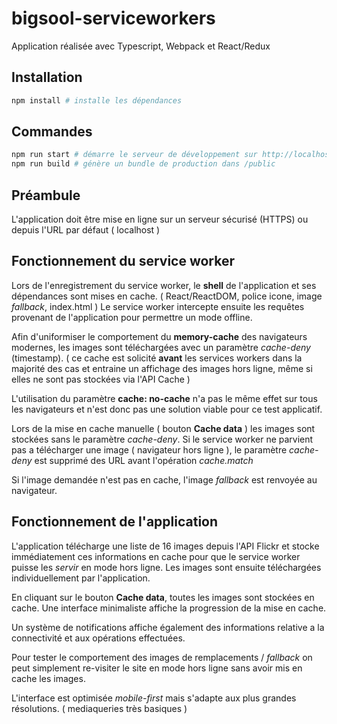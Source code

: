 # bigsool-serviceworkers
Application réalisée avec Typescript, Webpack et React/Redux

## Installation

```bash
npm install # installe les dépendances
```

## Commandes

```bash
npm run start # démarre le serveur de développement sur http://localhost:8087/
npm run build # génère un bundle de production dans /public
```

## Préambule

L'application doit être mise en ligne sur un serveur sécurisé (HTTPS) ou depuis l'URL par défaut ( localhost )

## Fonctionnement du service worker

Lors de l'enregistrement du service worker, le **shell** de l'application et ses dépendances sont mises en cache. ( React/ReactDOM, police icone, image *fallback*, index.html )
Le service worker intercepte ensuite les requêtes provenant de l'application pour permettre un mode offline.

Afin d'uniformiser le comportement du **memory-cache** des navigateurs modernes, les images sont téléchargées avec un paramètre *cache-deny* (timestamp). ( ce cache est solicité **avant** les services workers dans la majorité des cas et entraine un affichage des images hors ligne, même si elles ne sont pas stockées via l'API Cache )

L'utilisation du paramètre **cache: no-cache** n'a pas le même effet sur tous les navigateurs et n'est donc pas une solution viable pour ce test applicatif.

Lors de la mise en cache manuelle ( bouton **Cache data** ) les images sont stockées sans le paramètre *cache-deny*.
Si le service worker ne parvient pas a télécharger une image ( navigateur hors ligne ), le paramètre *cache-deny* est supprimé des URL avant l'opération *cache.match*

Si l'image demandée n'est pas en cache, l'image *fallback* est renvoyée au navigateur.

## Fonctionnement de l'application

L'application télécharge une liste de 16 images depuis l'API Flickr et stocke immédiatement ces informations en cache pour que le service worker puisse les *servir* en mode hors ligne.
Les images sont ensuite téléchargées individuellement par l'application.

En cliquant sur le bouton **Cache data**, toutes les images sont stockées en cache. Une interface minimaliste affiche la progression de la mise en cache.

Un système de notifications affiche également des informations relative a la connectivité et aux opérations effectuées.

Pour tester le comportement des images de remplacements / *fallback* on peut simplement re-visiter le site en mode hors ligne sans avoir mis en cache les images.

L'interface est optimisée *mobile-first* mais s'adapte aux plus grandes résolutions. ( mediaqueries très basiques )
